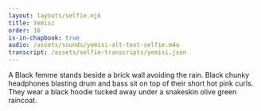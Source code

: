 ```yaml
---
layout: layouts/selfie.njk
title: Yemisi
order: 18
is-in-chapbook: true
audio: /assets/sounds/yemisi-alt-text-selfie.m4a
transcript: /assets/selfie-transcripts/yemisi.json
---
```


A Black femme stands beside a brick wall avoiding the rain. Black chunky headphones blasting drum and bass sit on top of their short hot pink curls. They wear a black hoodie tucked away under a snakeskin olive green raincoat.
